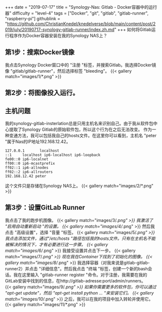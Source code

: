+++
date = "2019-07-17"
title = "Synology-Nas: Gitlab - Docker容器中的运行器"
difficulty = "level-4"
tags = ["Docker", "git", "gitlab", "gitlab-runner", "raspberry-pi"]
githublink = "https://github.com/ChristianKnedel/knedelverse/blob/main/content/post/2019/july/20190717-synology-gitlab-runner/index.zh.md"
+++
如何将Gitlab运行程序作为Docker容器安装在我的Synology NAS上？
## 第1步：搜索Docker镜像
我点击Synology Docker窗口中的 "注册 "标签，并搜索Gitlab。我选择Docker镜像 "gitlab/gitlab-runner"，然后选择标签 "bleeding"。
{{< gallery match="images/1/*.png" >}}

## 第2步：将图像投入运行。

## 主机问题
我的synology-gitlab-insterlation总是只用主机名来识别自己。由于我从软件包中心提取了Synology Gitlab的原始软件包，所以这个行为在之后无法改变。  作为一种变通方法，我可以包括我自己的hosts文件。在这里你可以看到，主机名 "peter "属于Nas的IP地址192.168.12.42。
```
127.0.0.1       localhost                                                       
::1     localhost ip6-localhost ip6-loopback                                    
fe00::0 ip6-localnet                                                            
ff00::0 ip6-mcastprefix                                                         
ff02::1 ip6-allnodes                                                            
ff02::2 ip6-allrouters               
192.168.12.42 peter

```
这个文件只是存储在Synology NAS上。
{{< gallery match="images/2/*.png" >}}

## 第3步：设置GitLab Runner
我点击了我的跑步机图像。
{{< gallery match="images/3/*.png" >}}
我激活了 "启用自动重新启动 "的设置。
{{< gallery match="images/4/*.png" >}}
然后我点击 "高级设置"，选择 "音量 "标签。
{{< gallery match="images/5/*.png" >}}
我点击添加文件，通过"/etc/hosts "路径包括我的hosts文件。只有在主机名不能被解决的情况下，才有必要进行这一步骤。
{{< gallery match="images/6/*.png" >}}
我接受设置并点击下一步。
{{< gallery match="images/7/*.png" >}}
现在我在Container下找到了初始化的图像。
{{< gallery match="images/8/*.png" >}}
我选择容器（对我来说是gitlab-gitlab-runner2）并点击 "详细信息"。然后我点击 "终端 "标签，创建一个新的bash会话。我在这里输入 "gitlab-runner register "命令。对于注册，我需要在我的GitLab安装中找到的信息，在http://gitlab-adresse:port/admin/runners。   
{{< gallery match="images/9/*.png" >}}
如果你需要更多的软件包，你可以通过 "apt-get update"，然后 "apt-get install python ... "来安装它们。
{{< gallery match="images/10/*.png" >}}
之后，我可以在我的项目中加入转轮并使用它。
{{< gallery match="images/11/*.png" >}}
